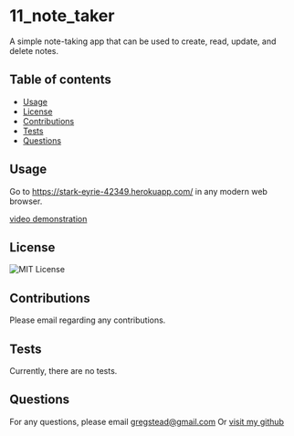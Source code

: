 # 11_note_taker

A simple note-taking app that can be used to create, read, update, and delete notes.

## Table of contents

- [Usage](#usage)
- [License](#license)
- [Contributions](#contributions)
- [Tests](#tests)
- [Questions](#Questions)

## Usage

Go to https://stark-eyrie-42349.herokuapp.com/ in any modern web browser.

[video demonstration](https://drive.google.com/file/d/1bMPw5yQq4VyGTZTFOYbjeNbT9arp0lUA/view)

## License

![MIT License](https://img.shields.io/badge/license-MIT-green)

## Contributions

Please email regarding any contributions.

## Tests

Currently, there are no tests.

## Questions

For any questions, please email <gregstead@gmail.com>
Or [visit my github](https://github.com/gregstead/)
